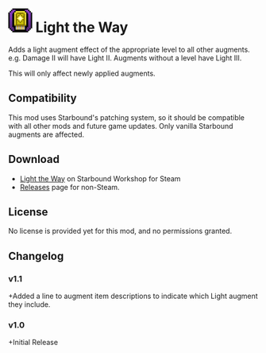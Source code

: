 # <img src="https://github.com/wxMichael/Starbound-Mods/blob/master/_media/LightTheWay_icon.png" height="48px"> Light the Way
Adds a light augment effect of the appropriate level to all other augments.
e.g. Damage II will have Light II. Augments without a level have Light III.

This will only affect newly applied augments.

## Compatibility
This mod uses Starbound's patching system, so it should be compatible with all other mods and future game updates.
Only vanilla Starbound augments are affected.

## Download
* [Light the Way](https://steamcommunity.com/sharedfiles/filedetails/?id=734304398) on Starbound Workshop for Steam
* [Releases](https://github.com/wxMichael/Starbound-Mods/releases) page for non-Steam.

## License
No license is provided yet for this mod, and no permissions granted.

## Changelog

### v1.1
+Added a line to augment item descriptions to indicate which Light augment they include.

### v1.0
+Initial Release
